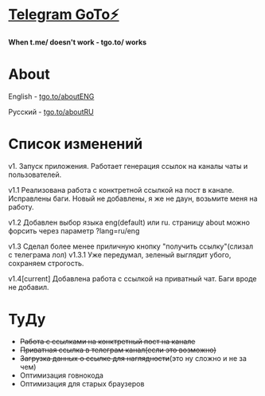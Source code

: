 # [Telegram GoTo⚡️](https://tgo.to)
**When t.me/ doesn't work - tgo.to/ works**

# About
English - [tgo.to/aboutENG](https://tgo.to/about?lang=eng)

Русский - [tgo.to/aboutRU](https://tgo.to/about?lang=ru)

# Список изменений
v1. Запуск приложения. Работает генерация ссылок на каналы чаты и пользователей.

v1.1 Реализована работа с конктретной ссылкой на пост в канале. Исправлены баги. Новый не добавлены, я же не даун, возьмите меня на работу.

v1.2 Добавлен выбор языка eng(default) или ru. страницу about можно форсить через параметр ?lang=ru/eng

v1.3 Сделал более менее приличную кнопку "получить ссылку"(слизал с телеграма лол)
v1.3.1 Уже передумал, зеленый выглядит убого, сохраняем строгость.

v1.4[current] Добавлена работа с ссылкой на приватный чат. Баги вроде не добавил.

# ТуДу
* ~~Работа с ссылками на конктретный пост на канале~~
* ~~Приватная ссылка в телеграм канал(если это возможно)~~
* ~~Загрузка данных о ссылке для наглядности~~(это ну сложно и не за чем)
* Оптимизация говнокода
* Оптимизация для старых браузеров
